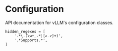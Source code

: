 # Configuration

API documentation for vLLM's configuration classes.

<!-- autodoc2 options are TOML. Therefore, use single quotes for regex -->
<!-- The current regexes remove snake case (global functions/variables) and "Supports*" protocols -->

```{autodoc2-object} vllm.config
hidden_regexes = [
    '.*\.(\w+_.*|[a-z]+)',
    '.*Supports.*',
]
```

